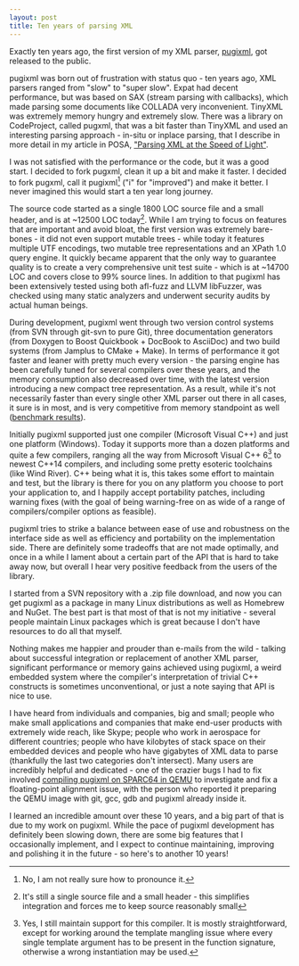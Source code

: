 ```yaml
---
layout: post
title: Ten years of parsing XML
---
```


Exactly ten years ago, the first version of my XML parser, [pugixml](http://pugixml.org), got released to the public.

pugixml was born out of frustration with status quo - ten years ago, XML parsers ranged from "slow" to "super slow". Expat had decent performance, but was based on SAX (stream parsing with callbacks), which made parsing some documents like COLLADA very inconvenient. TinyXML was extremely memory hungry and extremely slow. There was a library on CodeProject, called pugxml, that was a bit faster than TinyXML and used an interesting parsing approach - in-situ or inplace parsing, that I describe in more detail in my article in POSA, ["Parsing XML at the Speed of Light"](http://www.aosabook.org/en/posa/parsing-xml-at-the-speed-of-light.html).

I was not satisfied with the performance or the code, but it was a good start. I decided to fork pugxml, clean it up a bit and make it faster. I decided to fork pugxml, call it pugixml[^1] ("i" for "improved") and make it better. I never imagined this would start a ten year long journey.

The source code started as a single 1800 LOC source file and a small header, and is at ~12500 LOC today[^2]. While I am trying to focus on features that are important and avoid bloat, the first version was extremely bare-bones - it did not even support mutable trees - while today it features multiple UTF encodings, two mutable tree representations and an XPath 1.0 query engine. It quickly became apparent that the only way to guarantee quality is to create a very comprehensive unit test suite - which is at ~14700 LOC and covers close to 99% source lines. In addition to that pugixml has been extensively tested using both afl-fuzz and LLVM libFuzzer, was checked using many static analyzers and underwent security audits by actual human beings.

During development, pugixml went through two version control systems (from SVN through git-svn to pure Git), three documentation generators (from Doxygen to Boost Quickbook + DocBook to AsciiDoc) and two build systems (from Jamplus to CMake + Make). In terms of performance it got faster and leaner with pretty much every version - the parsing engine has been carefully tuned for several compilers over these years, and the memory consumption also decreased over time, with the latest version introducing a new compact tree representation. As a result, while it's not necessarily faster than every single other XML parser out there in all cases, it sure is in most, and is very competitive from memory standpoint as well ([benchmark results](http://pugixml.org/benchmark/)).

Initially pugixml supported just one compiler (Microsoft Visual C++) and just one platform (Windows). Today it supports more than a dozen platforms and quite a few compilers, ranging all the way from Microsoft Visual C++ 6[^3] to newest C++14 compilers, and including some pretty esoteric toolchains (like Wind River). C++ being what it is, this takes some effort to maintain and test, but the library is there for you on any platform you choose to port your application to, and I happily accept portability patches, including warning fixes (with the goal of being warning-free on as wide of a range of compilers/compiler options as feasible).

pugixml tries to strike a balance between ease of use and robustness on the interface side as well as efficiency and portability on the implementation side. There are definitely some tradeoffs that are not made optimally, and once in a while I lament about a certain part of the API that is hard to take away now, but overall I hear very positive feedback from the users of the library.

I started from a SVN repository with a .zip file download, and now you can get pugixml as a package in many Linux distributions as well as Homebrew and NuGet. The best part is that most of that is not my initiative - several people maintain Linux packages which is great because I don't have resources to do all that myself.

Nothing makes me happier and prouder than e-mails from the wild - talking about successful integration or replacement of another XML parser, significant performance or memory gains achieved using pugixml, a weird embedded system where the compiler's interpretation of trivial C++ constructs is sometimes unconventional, or just a note saying that API is nice to use.

I have heard from individuals and companies, big and small; people who make small applications and companies that make end-user products with extremely wide reach, like Skype; people who work in aerospace for different countries; people who have kilobytes of stack space on their embedded devices and people who have gigabytes of XML data to parse (thankfully the last two categories don't intersect). Many users are incredibly helpful and dedicated - one of the crazier bugs I had to fix involved [compiling pugixml on SPARC64 in QEMU](https://github.com/zeux/pugixml/issues/48) to investigate and fix a floating-point alignment issue, with the person who reported it preparing the QEMU image with git, gcc, gdb and pugixml already inside it.

I learned an incredible amount over these 10 years, and a big part of that is due to my work on pugixml. While the pace of pugixml development has definitely been slowing down, there are some big features that I occasionally implement, and I expect to continue maintaining, improving and polishing it in the future - so here's to another 10 years!

[^1]: No, I am not really sure how to pronounce it.
[^2]: It's still a single source file and a small header - this simplifies integration and forces me to keep source reasonably small
[^3]: Yes, I still maintain support for this compiler. It is mostly straightforward, except for working around the template mangling issue where every single template argument has to be present in the function signature, otherwise a wrong instantiation may be used.
